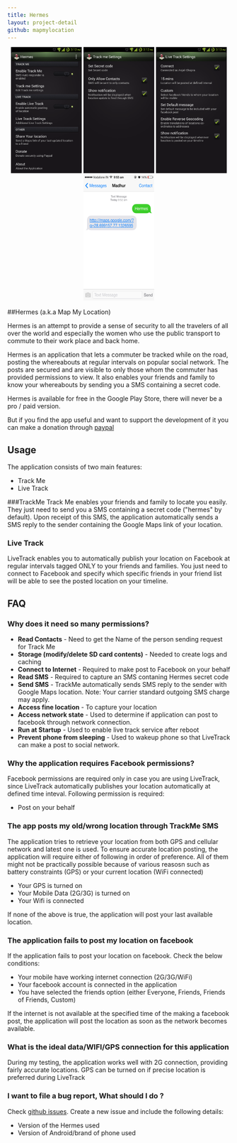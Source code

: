 ```yaml
---
title: Hermes
layout: project-detail
github: mapmylocation
---
```


<div style=";text-align:center">
<a  href="/images/projects/apphermes1.png" title="Hermes"><img  src='/images/projects/apphermes1.png' style="height:284px; width:160px" /></a>
<a  href="/images/projects/apphermes2.png" title="Hermes"><img  src='/images/projects/apphermes2.png' style="height:284px; width:160px" /></a>
<a  href="/images/projects/apphermes3.png" title="Hermes"><img  src='/images/projects/apphermes3.png' style="height:284px; width:160px" /></a>
<a  href="/images/projects/apphermes4.png" title="Hermes Facebook post"><img  src='/images/projects/apphermes4.png' style="height:284px; width:160px" /></a>
</div>  

<p></p>

##Hermes (a.k.a Map My Location)

Hermes is an attempt to provide a sense of security to all the travelers of all over the world and especially the women who use the public transport to commute to their work place and back home.

Hermes is an application that lets a commuter be tracked while on the road, posting the whereabouts at regular intervals on popular social network. The posts are secured and are visible to only those whom the commuter has provided permissions to view. It also enables your friends and family to know your whereabouts by sending you a SMS containing a secret code.

Hermes is available for free in the Google Play Store, there will never be a pro / paid version.

But if you find the app useful and want to support the development of it you can make a donation through [paypal](http://www.madhur.co.in/donate/)

## <a name="usage">Usage</a>

The application consists of two main features:
* Track Me
* Live Track

###TrackMe
Track Me enables your friends and family to locate you easily. They just need to send you a SMS containing a secret code ("hermes" by default). Upon receipt of this SMS, the application automatically sends a SMS reply to the sender containing the Google Maps link of your location.

### Live Track
LiveTrack enables you to automatically publish your location on Facebook at regular intervals tagged ONLY to your friends and families. You just need to connect to Facebook and specify which specific 
friends in your friend list will be able to see the posted location on your timeline.

## <a name="faq">FAQ</a>


### Why does it need so many permissions?

* **Read Contacts** - Need to get the Name of the person sending request for Track Me
* **Storage (modify/delete SD card contents)** - Needed to create logs and caching
* **Connect to Internet** - Required to make post to Facebook on your behalf
* **Read SMS** - Required to capture an SMS contaning Hermes secret code
* **Send SMS** - TrackMe automatically sends SMS reply to the sender with Google Maps location. Note: Your carrier standard outgoing SMS charge may apply.
* **Access fine location** - To capture your location
* **Access network state** - Used to determine if application can post to facebook through network connection.
* **Run at Startup** - Used to enable live track service after reboot
* **Prevent phone from sleeping** - Used to wakeup phone so that LiveTrack can make a post to social network.


### Why the application requires Facebook permissions?

Facebook permissions are required only in case you are using LiveTrack, since LiveTrack automatically publishes your location automatically at defined time inteval. Following permission is required:

* Post on your behalf

### The app posts my old/wrong location through TrackMe SMS

The application tries to retrieve your location from both GPS and cellular network and latest one is used. To ensure accurate location posting, the application will require either of following in order of preference. All of them might not be practically possible because of various reasosn such as battery constraints (GPS) or your current location (WiFi connected)

* Your GPS is turned on
* Your Mobile Data (2G/3G) is turned on
* Your Wifi is connected

If none of the above is true, the application will post your last available location.

### The application fails to post my location on facebook

If the application fails to post your location on facebook. Check the below conditions:

* Your mobile have working internet connection (2G/3G/WiFi)
* Your facebook account is connected in the application
* You have selected the friends option (either Everyone, Friends, Friends of Friends, Custom)

If the internet is not available at the specified time of the making a facebook post, the application will post the location as soon as the network becomes available.

### What is the ideal data/WIFI/GPS connection for this application

During my testing, the application works well with 2G connection, providing fairly accurate locations.
GPS can be turned on if precise location is preferred during LiveTrack

### I want to file a bug report, What should I do ?

Check [github issues](https://github.com/madhur/MapMyLocation/issues?state=open). Create a new issue and include the following details:

* Version of the Hermes used
* Version of Android/brand of phone used
